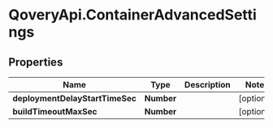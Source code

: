 # QoveryApi.ContainerAdvancedSettings

## Properties

Name | Type | Description | Notes
------------ | ------------- | ------------- | -------------
**deploymentDelayStartTimeSec** | **Number** |  | [optional] 
**buildTimeoutMaxSec** | **Number** |  | [optional] 



